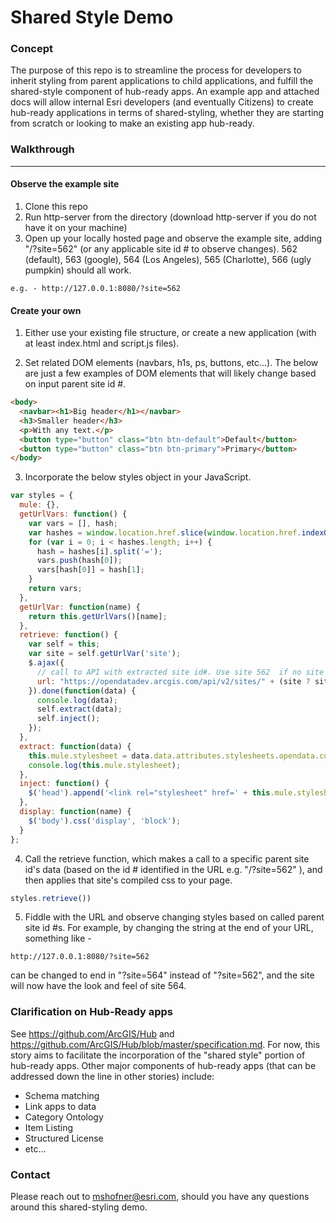 # Shared Style Demo

### Concept
The purpose of this repo is to streamline the process for developers to inherit styling from parent applications to child applications, and fulfill the shared-style component of hub-ready apps. An example app and attached docs will allow internal Esri developers (and eventually Citizens) to create hub-ready applications in terms of shared-styling, whether they are starting from scratch or looking to make an existing app hub-ready.

### Walkthrough
---
#### Observe the example site
1. Clone this repo
2. Run http-server from the directory (download http-server if you do not have it on your machine)
3. Open up your locally hosted page and observe the example site, adding "/?site=562" (or any applicable site id # to observe changes). 562 (default), 563 (google), 564 (Los Angeles), 565 (Charlotte), 566 (ugly pumpkin) should all work.
```
e.g. - http://127.0.0.1:8080/?site=562
```

#### Create your own
1. Either use your existing file structure, or create a new application (with at least index.html and script.js files).

2. Set related DOM elements (navbars, h1s, ps, buttons, etc...). The below are just a few examples of DOM elements that will likely change based on input parent site id #.
  ```html
  <body>
    <navbar><h1>Big header</h1></navbar>
    <h3>Smaller header</h3>
    <p>With any text.</p>
    <button type="button" class="btn btn-default">Default</button>
    <button type="button" class="btn btn-primary">Primary</button>
  </body>
  ```

3. Incorporate the below styles object in your JavaScript.

  ```javascript
  var styles = {
    mule: {},
    getUrlVars: function() {
      var vars = [], hash;
      var hashes = window.location.href.slice(window.location.href.indexOf('?') + 1).split('&');
      for (var i = 0; i < hashes.length; i++) {
        hash = hashes[i].split('=');
        vars.push(hash[0]);
        vars[hash[0]] = hash[1];
      }
      return vars;
    },
    getUrlVar: function(name) {
      return this.getUrlVars()[name];
    },
    retrieve: function() {
      var self = this;
      var site = self.getUrlVar('site');
      $.ajax({
        // call to API with extracted site id#. Use site 562  if no site id in URL.
        url: "https://opendatadev.arcgis.com/api/v2/sites/" + (site ? site : "562") + "?fields[sites]=stylesheets"
      }).done(function(data) {
        console.log(data);
        self.extract(data);
        self.inject();
      });
    },
    extract: function(data) {
      this.mule.stylesheet = data.data.attributes.stylesheets.opendata.current;
      console.log(this.mule.stylesheet);
    },
    inject: function() {
      $('head').append('<link rel="stylesheet" href=' + this.mule.stylesheet + ' type="text/css" />');
    },
    display: function(name) {
      $('body').css('display', 'block');
    }
  };
  ```

4. Call the retrieve function, which makes a call to a specific parent site id's data (based on the id # identified in the URL e.g. "/?site=562" ), and then applies that site's compiled css to your page.
  ```javascript
  styles.retrieve())
  ```

5. Fiddle with the URL and observe changing styles based on called parent site id #s. For example, by changing the string at the end of your URL, something like -
  ```
  http://127.0.0.1:8080/?site=562
  ```
  can be changed to end in "?site=564" instead of "?site=562", and the site will now have the look and feel of site 564.

### Clarification on Hub-Ready apps
See https://github.com/ArcGIS/Hub and https://github.com/ArcGIS/Hub/blob/master/specification.md.
For now, this story aims to facilitate the incorporation of the "shared style" portion of hub-ready apps. Other major components of hub-ready apps (that can be addressed down the line in other stories) include:
- Schema matching
- Link apps to data
- Category Ontology
- Item Listing
- Structured License
- etc...

### Contact
Please reach out to mshofner@esri.com, should you have any questions around this shared-styling demo.
